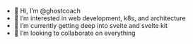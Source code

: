 - 👋 Hi, I’m @ghostcoach
- 👀 I’m interested in web development, k8s, and architecture
- 🌱 I’m currently getting deep into svelte and svelte kit
- 💞️ I’m looking to collaborate on everything

<!---
ghostcoach/ghostcoach is a ✨ special ✨ repository because its `README.md` (this file) appears on your GitHub profile.
You can click the Preview link to take a look at your changes.
--->
